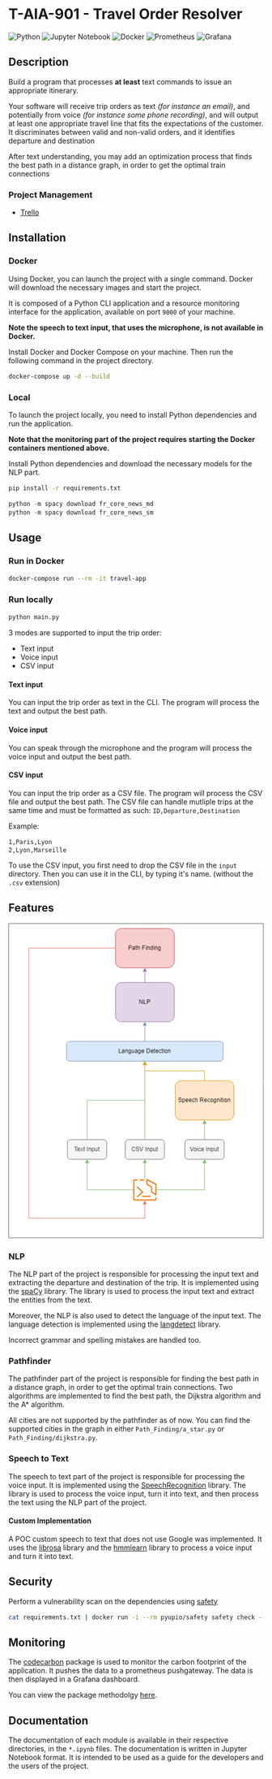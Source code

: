 # T-AIA-901 - Travel Order Resolver

![Python](https://img.shields.io/badge/python-3670A0?style=for-the-badge&logo=python&logoColor=ffdd54)
![Jupyter Notebook](https://img.shields.io/badge/jupyter-%23FA0F00.svg?style=for-the-badge&logo=jupyter&logoColor=white)
![Docker](https://img.shields.io/badge/Docker-2CA5E0?style=for-the-badge&logo=docker&logoColor=white)
![Prometheus](https://img.shields.io/badge/Prometheus-000000?style=for-the-badge&logo=prometheus&labelColor=000000)
![Grafana](https://img.shields.io/badge/Grafana-F2F4F9?style=for-the-badge&logo=grafana&logoColor=orange&labelColor=F2F4F9)

## Description

Build a program that processes **at least** text commands to issue an appropriate itinerary.

Your software will receive trip orders as text *(for instance an email)*, and potentially from voice *(for instance some phone recording)*, and will output at least one appropriate
travel line that fits the expectations of the customer.
It discriminates between valid and non-valid orders, and it identifies departure and destination

After text understanding, you may add an optimization process that finds the best path in a
distance graph, in order to get the optimal train connections

### Project Management

- [Trello](https://trello.com/b/JI3K2QoI/travel-order)

## Installation

### Docker

Using Docker, you can launch the project with a single command. Docker will download the necessary images and start the project.

It is composed of a Python CLI application and a resource monitoring interface for the application, available on port `9000` of your machine.

**Note the speech to text input, that uses the microphone, is not available in Docker.**

Install Docker and Docker Compose on your machine. Then run the following command in the project directory.

```bash
docker-compose up -d --build
```

### Local

To launch the project locally, you need to install Python dependencies and run the application.

**Note that the monitoring part of the project requires starting the Docker containers mentioned above.**

Install Python dependencies and download the necessary models for the NLP part.

```bash
pip install -r requirements.txt
```

```python
python -m spacy download fr_core_news_md
python -m spacy download fr_core_news_sm
```

## Usage

### Run in Docker

```bash
docker-compose run --rm -it travel-app
```

### Run locally

```bash
python main.py
```

3 modes are supported to input the trip order:

- Text input
- Voice input
- CSV input

#### Text input

You can input the trip order as text in the CLI. The program will process the text and output the best path.

#### Voice input

You can speak through the microphone and the program will process the voice input and output the best path.

#### CSV input

You can input the trip order as a CSV file. The program will process the CSV file and output the best path. The CSV file can handle mutliple trips at the same time and must be formatted as such: `ID,Departure,Destination`

Example:

```csv
1,Paris,Lyon
2,Lyon,Marseille
```

To use the CSV input, you first need to drop the CSV file in the `input` directory. Then you can use it in the CLI, by typing it's name. (without the `.csv` extension)

## Features

![Diagram](<resources/Service Diagram Travel Order.png>)

### NLP

The NLP part of the project is responsible for processing the input text and extracting the departure and destination of the trip. It is implemented using the [spaCy](https://spacy.io/) library. The library is used to process the input text and extract the entities from the text.

Moreover, the NLP is also used to detect the language of the input text. The language detection is implemented using the [langdetect](https://pypi.org/project/langdetect/) library.

Incorrect grammar and spelling mistakes are handled too.

### Pathfinder

The pathfinder part of the project is responsible for finding the best path in a distance graph, in order to get the optimal train connections. Two algorithms are implemented to find the best path, the Dijkstra algorithm and the A* algorithm.

All cities are not supported by the pathfinder as of now. You can find the supported cities in the graph in either `Path_Finding/a_star.py` or `Path_Finding/dijkstra.py`.

### Speech to Text

The speech to text part of the project is responsible for processing the voice input. It is implemented using the [SpeechRecognition](https://pypi.org/project/SpeechRecognition/) library. The library is used to process the voice input, turn it into text, and then process the text using the NLP part of the project.

#### Custom Implementation

A POC custom speech to text that does not use Google was implemented. It uses the [librosa](https://pypi.org/project/librosa/) library and the [hmmlearn](https://pypi.org/project/hmmlearn/) library to process a voice input and turn it into text.

## Security

Perform a vulnerability scan on the dependencies using [safety](https://pypi.org/project/safety/)

```bash
cat requirements.txt | docker run -i --rm pyupio/safety safety check --stdin
```

## Monitoring

The [codecarbon](https://codecarbon.io/) package is used to monitor the carbon footprint of the application. It pushes the data to a prometheus pushgateway. The data is then displayed in a Grafana dashboard.  

You can view the package methodolgy [here](https://mlco2.github.io/codecarbon/methodology.html#methodology).

## Documentation

The documentation of each module is available in their respective directories, in the `*.ipynb` files. The documentation is written in Jupyter Notebook format. It is intended to be used as a guide for the developers and the users of the project.
